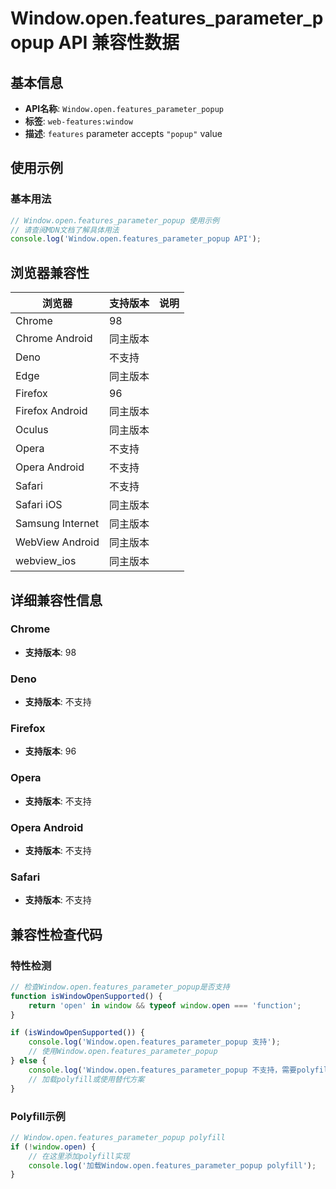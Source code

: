 # Window.open.features_parameter_popup API 兼容性数据

## 基本信息

- **API名称**: `Window.open.features_parameter_popup`
- **标签**: `web-features:window`
- **描述**: `features` parameter accepts `"popup"` value

## 使用示例

### 基本用法

```javascript
// Window.open.features_parameter_popup 使用示例
// 请查阅MDN文档了解具体用法
console.log('Window.open.features_parameter_popup API');
```

## 浏览器兼容性

| 浏览器 | 支持版本 | 说明 |
|--------|----------|------|
| Chrome | 98 |  |
| Chrome Android | 同主版本 |  |
| Deno | 不支持 |  |
| Edge | 同主版本 |  |
| Firefox | 96 |  |
| Firefox Android | 同主版本 |  |
| Oculus | 同主版本 |  |
| Opera | 不支持 |  |
| Opera Android | 不支持 |  |
| Safari | 不支持 |  |
| Safari iOS | 同主版本 |  |
| Samsung Internet | 同主版本 |  |
| WebView Android | 同主版本 |  |
| webview_ios | 同主版本 |  |

## 详细兼容性信息

### Chrome

- **支持版本**: 98

### Deno

- **支持版本**: 不支持

### Firefox

- **支持版本**: 96

### Opera

- **支持版本**: 不支持

### Opera Android

- **支持版本**: 不支持

### Safari

- **支持版本**: 不支持

## 兼容性检查代码

### 特性检测

```javascript
// 检查Window.open.features_parameter_popup是否支持
function isWindowOpenSupported() {
    return 'open' in window && typeof window.open === 'function';
}

if (isWindowOpenSupported()) {
    console.log('Window.open.features_parameter_popup 支持');
    // 使用Window.open.features_parameter_popup
} else {
    console.log('Window.open.features_parameter_popup 不支持，需要polyfill');
    // 加载polyfill或使用替代方案
}
```

### Polyfill示例

```javascript
// Window.open.features_parameter_popup polyfill
if (!window.open) {
    // 在这里添加polyfill实现
    console.log('加载Window.open.features_parameter_popup polyfill');
}
```


